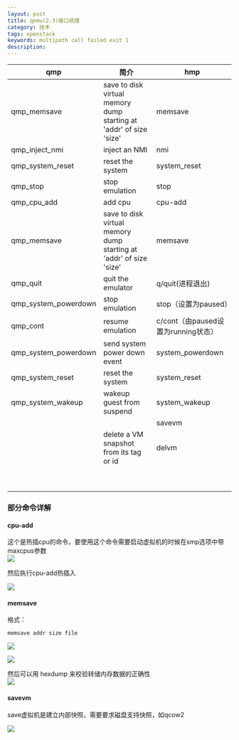 ```yaml
---
layout: post
title: qemu(2.3)接口梳理
category: 技术
tags: openstack
keywords: multipath call failed exit 1
description: 
---
```


| qmp | 简介 | hmp | 
| ------| ------ | ------ | 
| qmp_memsave | save to disk virtual memory dump starting at 'addr' of size 'size' | memsave | 
| qmp_inject_nmi | inject an NMI | nmi | 
|qmp_system_reset|reset the system|system_reset|
|qmp_stop|stop emulation|stop|
|qmp_cpu_add|add cpu|cpu-add|
|qmp_memsave|save to disk virtual memory dump starting at 'addr' of size 'size'|memsave|
|qmp_quit|quit the emulator|q/quit(进程退出)|
|qmp_system_powerdown|stop emulation|stop（设置为paused）|
|qmp_cont|resume emulation|c/cont（由paused设置为running状态）|
|qmp_system_powerdown|send system power down event|system_powerdown|
|qmp_system_reset|reset the system|system_reset|
|qmp_system_wakeup|wakeup guest from suspend|system_wakeup|
|||savevm|
||delete a VM snapshot from its tag or id|delvm|
||||
||||
||||
||||
||||
||||
||||
||||
||||


### 部分命令详解 ###

#### cpu-add ####

这个是热插cpu的命令，要使用这个命令需要启动虚拟机的时候在smp选项中带maxcpus参数  
![](http://i.imgur.com/VFAludj.png)

然后执行cpu-add热插入

![](http://i.imgur.com/fvK3fvz.png)


#### memsave ####

格式：  

    memsave addr size file

![](http://i.imgur.com/xhZbRpw.png)  

![](http://i.imgur.com/BWEjyzQ.png)  

然后可以用 hexdump 来校验转储内存数据的正确性  
![](http://i.imgur.com/nHePjWQ.png)  


#### savevm ####

save虚拟机是建立内部快照，需要要求磁盘支持快照，如qcow2  

![](http://i.imgur.com/w1o74pQ.png)